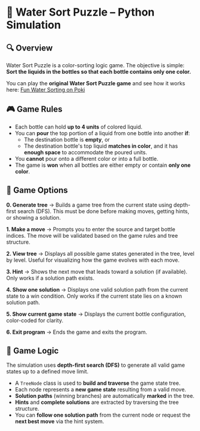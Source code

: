# 🧪 Water Sort Puzzle – Python Simulation

## 🔍 Overview

Water Sort Puzzle is a color-sorting logic game. The objective is simple:  
**Sort the liquids in the bottles so that each bottle contains only one color.**

You can play the **original Water Sort Puzzle game** and see how it works here:  [Fun Water Sorting on Poki](https://poki.com/en/g/fun-water-sorting)

## 🎮 Game Rules

- Each bottle can hold **up to 4 units** of colored liquid.
- You can **pour** the top portion of a liquid from one bottle into another **if**:
  - The destination bottle is **empty**, or  
  - The destination bottle's top liquid **matches in color**, and it has **enough space** to accommodate the poured units.
- You **cannot** pour onto a different color or into a full bottle.
- The game is **won** when all bottles are either empty or contain **only one color**.

## 📌 Game Options

**0. Generate tree**
   → Builds a game tree from the current state using depth-first search (DFS).
     This must be done before making moves, getting hints, or showing a solution.

**1. Make a move**
   → Prompts you to enter the source and target bottle indices.
     The move will be validated based on the game rules and tree structure.

**2. View tree**
   → Displays all possible game states generated in the tree, level by level.
     Useful for visualizing how the game evolves with each move.

**3. Hint**
   → Shows the next move that leads toward a solution (if available).
     Only works if a solution path exists.

**4. Show one solution**
   → Displays one valid solution path from the current state to a win condition.
     Only works if the current state lies on a known solution path.

**5. Show current game state**
   → Displays the current bottle configuration, color-coded for clarity.

**6. Exit program**
   → Ends the game and exits the program.

## 🧠 Game Logic

The simulation uses **depth-first search (DFS)** to generate all valid game states up to a defined move limit.

- A `TreeNode` class is used to **build and traverse** the game state tree.
- Each node represents a **new game state** resulting from a valid move.
- **Solution paths** (winning branches) are automatically **marked** in the tree.
- **Hints** and **complete solutions** are extracted by traversing the tree structure.
- You can **follow one solution path** from the current node or request the **next best move** via the hint system.




